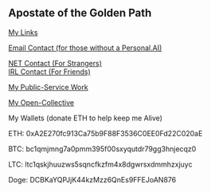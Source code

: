 ## Apostate of the Golden Path  
  
[My Links](https://linktr.ee/az.net/)
  
[Email Contact (for those without a Personal.AI)](mailto:lainrunner@protonmail.com)

[NET Contact (For Strangers)](https://0az1.personal.ai/)  
[IRL Contact (For Friends)](https://0az1-z.personal.ai/)

[My Public-Service Work](https://github.com/Az-Net)

[My Open-Collective](https://opencollective.com/aznet)

My Wallets (donate ETH to help keep me Alive)

ETH: 0xA2E270fc913Ca75b9F88F3536C0EE0Fd22C020aE

BTC: bc1qmjmng7a0pmm395f00sxyqutdr79gg3hnjecqz0

LTC: ltc1qskjhuuzws5sqncfkzfm4x8dgwrsxdmmhzxjuyc

Doge: DCBKaYQPJjK44kzMzz6QnEs9FFEJoAN876
